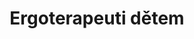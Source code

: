 ---
id: 730bafb3-6483-44ad-8b73-56a88a3ed88e
title: Ergoterapeuti dětem
price: 15
year: 2015
description: Tímto příspěvkem chce Nadační fond Kousek po kousku přispět k rozjezdu nové neziskové organizace ErgoTerapeuti, která se bude zaměřovat na provozování tzv. ergoterapie – terapie skrze nejrůznější pro tělo i mysl pozitivní činnosti jako jsou například artetarepie či hipoterapie. Tyto techniky dokáží výrazně zkvalitnit životy handicapovaných dětí i dospělých. Nadační fond Kousek po kousku přispěje k nákupu specializovaných pomůcek nutných pro jednotlivé terapeutické aktivity.
kouskovani: false
locationName: undefined
position:
  lng: 14.4493231000401
  lat: 50.06096565874009
---
